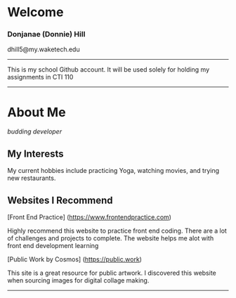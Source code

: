 <h1>Welcome</h1>
<h3>Donjanae (Donnie) Hill</h3>
<p>dhill5@my.waketech.edu</p>
<hr>
<p>This is my school Github account. It will be used solely for holding my assignments in CTI 110</p>
<hr>

# About Me 
<i>budding developer</i>

## My Interests 
<p>My current hobbies include practicing Yoga, watching movies, and trying new restaurants.</p>

## Websites I Recommend
[Front End Practice] (https://www.frontendpractice.com)

<p>Highly recommend this website to practice front end coding. There are a lot of challenges and projects to complete. The website helps me alot with front end development learning</p>

[Public Work by Cosmos] (https://public.work)

<p> This site is a great resource for public artwork. I discovered this website when sourcing images for digital collage making.</p>

_______
